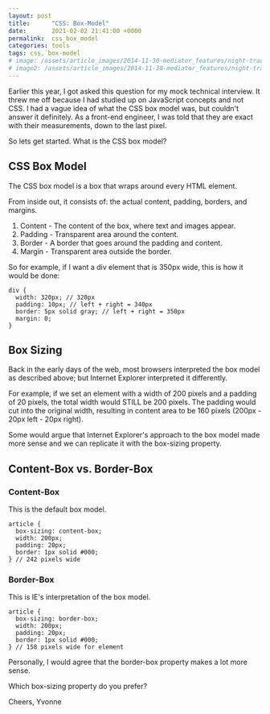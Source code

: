 ```yaml
---
layout: post
title:      "CSS: Box-Model"
date:       2021-02-02 21:41:00 +0000
permalink:  css_box_model
categories: tools
tags: css, box-model
# image: /assets/article_images/2014-11-30-mediator_features/night-track.JPG
# image2: /assets/article_images/2014-11-30-mediator_features/night-track-mobile.JPG
---
```


Earlier this year, I got asked this question for my mock technical interview. It threw me off because I had studied up on JavaScript concepts and not CSS. I had a vague idea of what the CSS box model was, but couldn't answer it definitely. As a front-end engineer, I was told that they are exact with their measurements, down to the last pixel.

So lets get started. What is the CSS box model?

## CSS Box Model
The CSS box model is a box that wraps around every HTML element. 

From inside out, it consists of: the actual content, padding, borders, and margins.

1. Content - The content of the box, where text and images appear.
2. Padding - Transparent area around the content.
3. Border - A border that goes around the padding and content.
4. Margin - Transparent area outside the border.

So for example, if I want a div element that is 350px wide, this is how it would be done:

```
div {
  width: 320px; // 320px
  padding: 10px; // left + right = 340px 
  border: 5px solid gray; // left + right = 350px
  margin: 0;
}
```

## Box Sizing

Back in the early days of the web, most browsers interpreted the box model as described above; but Internet Explorer interpreted it differently. 

For example, if we set an element with a width of 200 pixels and a padding of 20 pixels, the total width would STILL be 200 pixels. The padding would cut into the original width, resulting in content area to be 160 pixels (200px - 20px left - 20px right).

Some would argue that Internet Explorer's approach to the box model made more sense and we can replicate it with the box-sizing property.

## Content-Box vs. Border-Box

### Content-Box

This is the default box model.

```
article {
  box-sizing: content-box;
  width: 200px;
  padding: 20px;
  border: 1px solid #000;
} // 242 pixels wide
```

### Border-Box

This is IE's interpretation of the box model.

```
article {
  box-sizing: border-box;
  width: 200px;
  padding: 20px;
  border: 1px solid #000;
} // 158 pixels wide for element
```

Personally, I would agree that the border-box property makes a lot more sense. 

Which box-sizing property do you prefer?

Cheers,
Yvonne